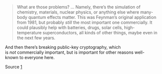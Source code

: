 >What are those problems? ... Namely, there’s the simulation of chemistry, materials, nuclear physics, or anything else where many-body quantum effects matter. This was Feynman’s original application from 1981, but probably _still_ the most important one commercially. It could plausibly help with batteries, drugs, solar cells, high-temperature superconductors, all kinds of other things, maybe even in the next few years.
>
And then there’s breaking public-key cryptography, which is _not_ commercially important, but is important for other reasons well-known to everyone here.

Source [1](https://scottaaronson.blog/?p=8329)
